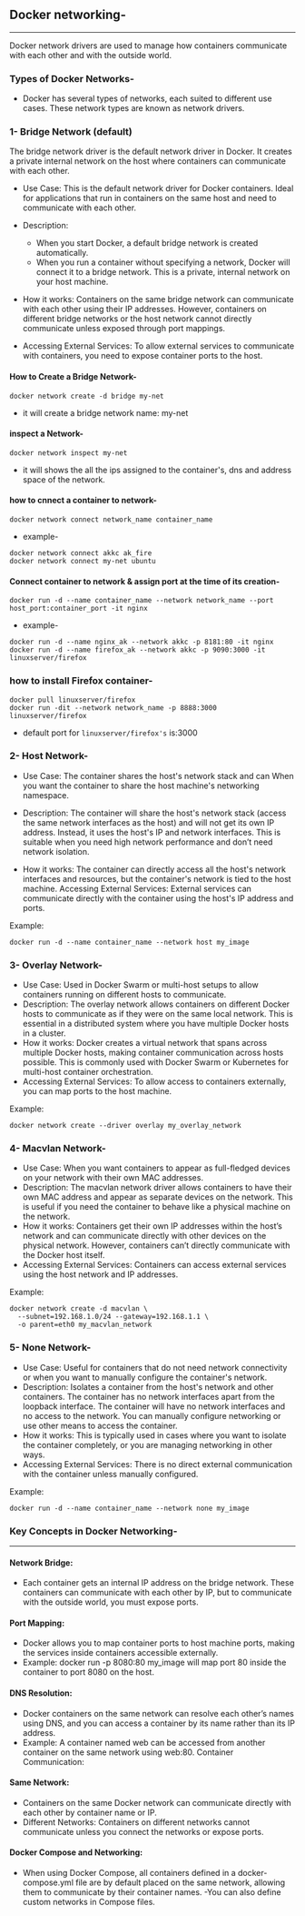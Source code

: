 ## Docker networking-
---
Docker network drivers are used to manage how containers communicate with each other and with the outside world.

### Types of Docker Networks-
- Docker has several types of networks, each suited to different use cases. These network types are known as network drivers.

### 1- Bridge Network (default)
The bridge network driver is the default network driver in Docker. It creates a private internal network on the host where containers can communicate with each other.
- Use Case: This is the default network driver for Docker containers. Ideal for applications that run in containers on the same host and need to communicate with each other.
- Description:
  - When you start Docker, a default bridge network is created automatically.
  - When you run a container without specifying a network, Docker will connect it to a bridge network. This is a private, internal network on your host machine.

- How it works: Containers on the same bridge network can communicate with each other using their IP addresses. However, containers on different bridge networks or the host network cannot directly communicate unless exposed through port mappings.

- Accessing External Services: To allow external services to communicate with containers, you need to expose container ports to the host.

#### How to Create a Bridge Network-
```
docker network create -d bridge my-net
```
- it will create a bridge network name: my-net

#### inspect a Network-
```
docker network inspect my-net
```
- it will shows the all the ips assigned to the container's, dns and address space of the network.
#### how to cnnect a container to network-
```
docker network connect network_name container_name
```
- example-
```
docker network connect akkc ak_fire
docker network connect my-net ubuntu
```
#### Connect container to network & assign port at the time of its creation-
```
docker run -d --name container_name --network network_name --port host_port:container_port -it nginx
```
- example-
```
docker run -d --name nginx_ak --network akkc -p 8181:80 -it nginx
docker run -d --name firefox_ak --network akkc -p 9090:3000 -it linuxserver/firefox
```
### how to install Firefox container-
```
docker pull linuxserver/firefox
docker run -dit --network network_name -p 8888:3000 linuxserver/firefox
```
- default port for `linuxserver/firefox's` is:3000


### 2- Host Network-
- Use Case: The container shares the host's network stack and can When you want the container to share the host machine's networking namespace.
- Description: The container will share the host's network stack (access the same network interfaces as the host) and will not get its own IP address. Instead, it uses the host's IP and network interfaces. This is suitable when you need high network performance and don’t need network isolation.

- How it works: The container can directly access all the host's network interfaces and resources, but the container's network is tied to the host machine.
 Accessing External Services: External services can communicate directly with the container using the host's IP address and ports.

Example:
```
docker run -d --name container_name --network host my_image
```
### 3- Overlay Network-
- Use Case: Used in Docker Swarm or multi-host setups to allow containers running on different hosts to communicate.
- Description: The overlay network allows containers on different Docker hosts to communicate as if they were on the same local network. This is essential in a distributed system where you have multiple Docker hosts in a cluster.
- How it works: Docker creates a virtual network that spans across multiple Docker hosts, making container communication across hosts possible. This is commonly used with Docker Swarm or Kubernetes for multi-host container orchestration.
- Accessing External Services: To allow access to containers externally, you can map ports to the host machine.

Example:
```
docker network create --driver overlay my_overlay_network
```

### 4- Macvlan Network-
- Use Case: When you want containers to appear as full-fledged devices on your network with their own MAC addresses.
- Description: The macvlan network driver allows containers to have their own MAC address and appear as separate devices on the network. This is useful if you need the container to behave like a physical machine on the network.
- How it works: Containers get their own IP addresses within the host’s network and can communicate directly with other devices on the physical network. However, containers can’t directly communicate with the Docker host itself.
- Accessing External Services: Containers can access external services using the host network and IP addresses.

Example:
```
docker network create -d macvlan \
  --subnet=192.168.1.0/24 --gateway=192.168.1.1 \
  -o parent=eth0 my_macvlan_network
```
### 5- None Network-
- Use Case: Useful for containers that do not need network connectivity or when you want to manually configure the container's network.
- Description: Isolates a container from the host's network and other containers. The container has no network interfaces apart from the loopback interface. The container will have no network interfaces and no access to the network. You can manually configure networking or use other means to access the container.
- How it works: This is typically used in cases where you want to isolate the container completely, or you are managing networking in other ways.
- Accessing External Services: There is no direct external communication with the container unless manually configured.

Example:
```
docker run -d --name container_name --network none my_image
```
### Key Concepts in Docker Networking-
---
#### Network Bridge:
- Each container gets an internal IP address on the bridge network. These containers can communicate with each other by IP, but to communicate with the outside world, you must expose ports.

#### Port Mapping:
- Docker allows you to map container ports to host machine ports, making the services inside containers accessible externally.
- Example: docker run -p 8080:80 my_image will map port 80 inside the container to port 8080 on the host.

#### DNS Resolution:
- Docker containers on the same network can resolve each other’s names using DNS, and you can access a container by its name rather than its IP address.
- Example: A container named web can be accessed from another container on the same network using web:80.
Container Communication:

#### Same Network: 
- Containers on the same Docker network can communicate directly with each other by container name or IP.
- Different Networks: Containers on different networks cannot communicate unless you connect the networks or expose ports.
#### Docker Compose and Networking:
- When using Docker Compose, all containers defined in a docker-compose.yml file are by default placed on the same network, allowing them to communicate by their container names.
-You can also define custom networks in Compose files.

